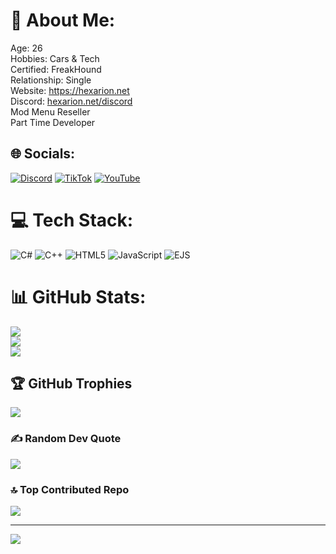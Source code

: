 # 💫 About Me:
Age: 26<br>Hobbies: Cars & Tech<br>Certified: FreakHound<br>Relationship: Single<br>Website: https://hexarion.net<br>Discord: [hexarion.net/discord](https://hexarion.net/discord)<br>Mod Menu Reseller<br>Part Time Developer


## 🌐 Socials:
[![Discord](https://img.shields.io/badge/Discord-%237289DA.svg?logo=discord&logoColor=white)](https://hexmodz.com/discord) [![TikTok](https://img.shields.io/badge/TikTok-%23000000.svg?logo=TikTok&logoColor=white)](https://tiktok.com/@phantomstrike3) [![YouTube](https://img.shields.io/badge/YouTube-%23FF0000.svg?logo=YouTube&logoColor=white)](https://youtube.com/@Hex-Modz) 

# 💻 Tech Stack:
![C#](https://img.shields.io/badge/c%23-%23239120.svg?style=for-the-badge&logo=csharp&logoColor=white) ![C++](https://img.shields.io/badge/c++-%2300599C.svg?style=for-the-badge&logo=c%2B%2B&logoColor=white) ![HTML5](https://img.shields.io/badge/html5-%23E34F26.svg?style=for-the-badge&logo=html5&logoColor=white) ![JavaScript](https://img.shields.io/badge/javascript-%23323330.svg?style=for-the-badge&logo=javascript&logoColor=%23F7DF1E) ![EJS](https://img.shields.io/badge/ejs-%23B4CA65.svg?style=for-the-badge&logo=ejs&logoColor=black)
# 📊 GitHub Stats:
![](https://github-readme-stats.vercel.app/api?username=Hexarion1&theme=dark&hide_border=false&include_all_commits=false&count_private=false)<br/>
![](https://github-readme-streak-stats.herokuapp.com/?user=Hexarion1&theme=dark&hide_border=false)<br/>
![](https://github-readme-stats.vercel.app/api/top-langs/?username=Hexarion1&theme=dark&hide_border=false&include_all_commits=false&count_private=false&layout=compact)

## 🏆 GitHub Trophies
![](https://github-profile-trophy.vercel.app/?username=Hexarion1&theme=dracula&no-frame=true&no-bg=false&margin-w=4)

### ✍️ Random Dev Quote
![](https://quotes-github-readme.vercel.app/api?type=horizontal&theme=radical)

### 🔝 Top Contributed Repo
![](https://github-contributor-stats.vercel.app/api?username=Hexarion1&limit=5&theme=dark&combine_all_yearly_contributions=true)

---
[![](https://visitcount.itsvg.in/api?id=Hexarion1&icon=0&color=0)](https://visitcount.itsvg.in)

<!-- Proudly created with GPRM ( https://gprm.itsvg.in ) -->
